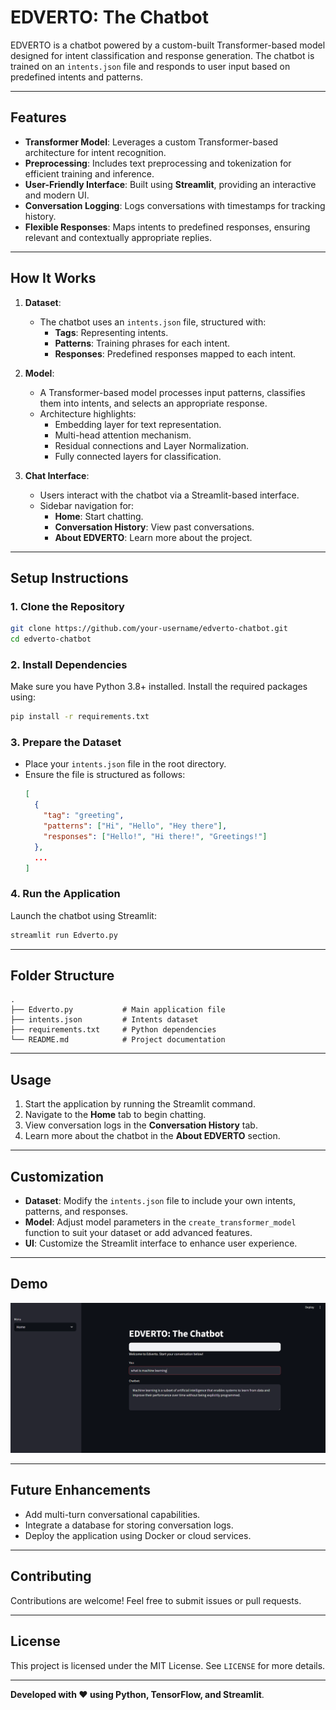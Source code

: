 # **EDVERTO: The Chatbot**

EDVERTO is a chatbot powered by a custom-built Transformer-based model designed for intent classification and response generation. The chatbot is trained on an `intents.json` file and responds to user input based on predefined intents and patterns.

---

## **Features**
- **Transformer Model**: Leverages a custom Transformer-based architecture for intent recognition.
- **Preprocessing**: Includes text preprocessing and tokenization for efficient training and inference.
- **User-Friendly Interface**: Built using **Streamlit**, providing an interactive and modern UI.
- **Conversation Logging**: Logs conversations with timestamps for tracking history.
- **Flexible Responses**: Maps intents to predefined responses, ensuring relevant and contextually appropriate replies.

---

## **How It Works**
1. **Dataset**: 
   - The chatbot uses an `intents.json` file, structured with:
     - **Tags**: Representing intents.
     - **Patterns**: Training phrases for each intent.
     - **Responses**: Predefined responses mapped to each intent.
     
2. **Model**:
   - A Transformer-based model processes input patterns, classifies them into intents, and selects an appropriate response.
   - Architecture highlights:
     - Embedding layer for text representation.
     - Multi-head attention mechanism.
     - Residual connections and Layer Normalization.
     - Fully connected layers for classification.

3. **Chat Interface**:
   - Users interact with the chatbot via a Streamlit-based interface.
   - Sidebar navigation for:
     - **Home**: Start chatting.
     - **Conversation History**: View past conversations.
     - **About EDVERTO**: Learn more about the project.

---

## **Setup Instructions**
### **1. Clone the Repository**
```bash
git clone https://github.com/your-username/edverto-chatbot.git
cd edverto-chatbot
```

### **2. Install Dependencies**
Make sure you have Python 3.8+ installed. Install the required packages using:
```bash
pip install -r requirements.txt
```

### **3. Prepare the Dataset**
- Place your `intents.json` file in the root directory.
- Ensure the file is structured as follows:
  ```json
  [
    {
      "tag": "greeting",
      "patterns": ["Hi", "Hello", "Hey there"],
      "responses": ["Hello!", "Hi there!", "Greetings!"]
    },
    ...
  ]
  ```

### **4. Run the Application**
Launch the chatbot using Streamlit:
```bash
streamlit run Edverto.py
```

---

## **Folder Structure**
```
.
├── Edverto.py           # Main application file
├── intents.json         # Intents dataset
├── requirements.txt     # Python dependencies
└── README.md            # Project documentation
```

---

## **Usage**
1. Start the application by running the Streamlit command.
2. Navigate to the **Home** tab to begin chatting.
3. View conversation logs in the **Conversation History** tab.
4. Learn more about the chatbot in the **About EDVERTO** section.

---

## **Customization**
- **Dataset**: Modify the `intents.json` file to include your own intents, patterns, and responses.
- **Model**: Adjust model parameters in the `create_transformer_model` function to suit your dataset or add advanced features.
- **UI**: Customize the Streamlit interface to enhance user experience.

---

## **Demo**
![EDVERTO Chatbot Demo](https://github.com/Abhijat-M/chatbot_edverto/blob/main/demo.png)

---

## **Future Enhancements**
- Add multi-turn conversational capabilities.
- Integrate a database for storing conversation logs.
- Deploy the application using Docker or cloud services.

---

## **Contributing**
Contributions are welcome! Feel free to submit issues or pull requests.

---

## **License**
This project is licensed under the MIT License. See `LICENSE` for more details.

---

**Developed with ❤️ using Python, TensorFlow, and Streamlit**.
